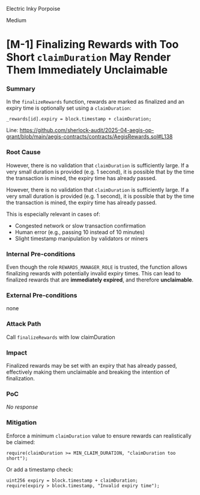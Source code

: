 Electric Inky Porpoise

Medium

# [M-1] Finalizing Rewards with Too Short `claimDuration` May Render Them Immediately Unclaimable

### Summary


In the `finalizeRewards` function, rewards are marked as finalized and an expiry time is optionally set using a `claimDuration`:

```solidity
_rewards[id].expiry = block.timestamp + claimDuration;
```

Line: https://github.com/sherlock-audit/2025-04-aegis-op-grant/blob/main/aegis-contracts/contracts/AegisRewards.sol#L138

### Root Cause

However, there is no validation that `claimDuration` is sufficiently large. If a very small duration is provided (e.g. 1 second), it is possible that by the time the transaction is mined, the expiry time has already passed.


However, there is no validation that `claimDuration` is sufficiently large. If a very small duration is provided (e.g. 1 second), it is possible that by the time the transaction is mined, the expiry time has already passed.

This is especially relevant in cases of:
- Congested network or slow transaction confirmation
- Human error (e.g., passing 10 instead of 10 minutes)
- Slight timestamp manipulation by validators or miners

### Internal Pre-conditions

Even though the role `REWARDS_MANAGER_ROLE` is trusted, the function allows finalizing rewards with potentially invalid expiry times. This can lead to finalized rewards that are **immediately expired**, and therefore **unclaimable**.

### External Pre-conditions

none

### Attack Path

Call `finalizeRewards` with low claimDuration

### Impact

Finalized rewards may be set with an expiry that has already passed, effectively making them unclaimable and breaking the intention of finalization.

### PoC

_No response_

### Mitigation


Enforce a minimum `claimDuration` value to ensure rewards can realistically be claimed:

```solidity
require(claimDuration >= MIN_CLAIM_DURATION, "claimDuration too short");
```

Or add a timestamp check:

```solidity
uint256 expiry = block.timestamp + claimDuration;
require(expiry > block.timestamp, "Invalid expiry time");
```